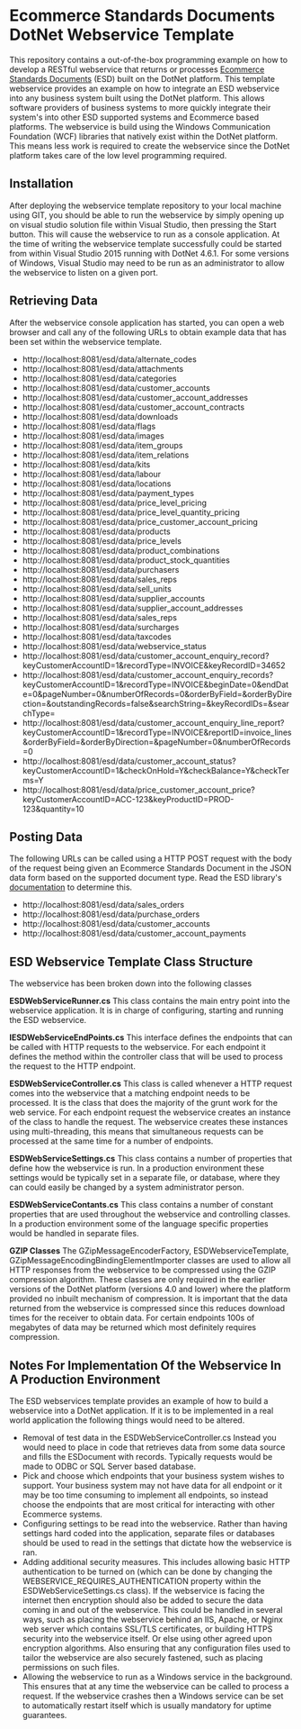 # Ecommerce Standards Documents DotNet Webservice Template
This repository contains a out-of-the-box programming example on how to develop a RESTful webservice that returns or processes [Ecommerce Standards Documents](https://github.com/squizzdotcom/ecommerce-standards-documents-dotnet-library) (ESD) built on the DotNet platform. 
This template webservice provides an example on how to integrate an ESD webservice into any business system built using the DotNet platform. This allows software providers of business systems to more quickly integrate their system's into other ESD supported systems and Ecommerce based platforms.
The webservice is build using the Windows Communication Foundation (WCF) libraries that natively exist within the DotNet platform. This means less work is required to create the webservice since the DotNet platform takes care of the low level programming required.

## Installation
After deploying the webservice template repository to your local machine using GIT, you should be able to run the webservice by simply opening up on visual studio solution file within Visual Studio, then pressing the Start button. This will cause the webservice to run as a console application. At the time of writing the webservice template successfully could be started from within Visual Studio 2015 running with DotNet 4.6.1. For some versions of Windows, Visual Studio may need to be run as an administrator to allow the webservice to listen on a given port.

## Retrieving Data
After the webservice console application has started, you can open a web browser and call any of the following URLs to obtain example data that has been set within the webservice template.

* http://localhost:8081/esd/data/alternate_codes
* http://localhost:8081/esd/data/attachments
* http://localhost:8081/esd/data/categories
* http://localhost:8081/esd/data/customer_accounts
* http://localhost:8081/esd/data/customer_account_addresses
* http://localhost:8081/esd/data/customer_account_contracts
* http://localhost:8081/esd/data/downloads
* http://localhost:8081/esd/data/flags
* http://localhost:8081/esd/data/images
* http://localhost:8081/esd/data/item_groups
* http://localhost:8081/esd/data/item_relations
* http://localhost:8081/esd/data/kits
* http://localhost:8081/esd/data/labour
* http://localhost:8081/esd/data/locations
* http://localhost:8081/esd/data/payment_types
* http://localhost:8081/esd/data/price_level_pricing
* http://localhost:8081/esd/data/price_level_quantity_pricing
* http://localhost:8081/esd/data/price_customer_account_pricing
* http://localhost:8081/esd/data/products
* http://localhost:8081/esd/data/price_levels
* http://localhost:8081/esd/data/product_combinations
* http://localhost:8081/esd/data/product_stock_quantities
* http://localhost:8081/esd/data/purchasers
* http://localhost:8081/esd/data/sales_reps
* http://localhost:8081/esd/data/sell_units
* http://localhost:8081/esd/data/supplier_accounts
* http://localhost:8081/esd/data/supplier_account_addresses
* http://localhost:8081/esd/data/sales_reps
* http://localhost:8081/esd/data/surcharges
* http://localhost:8081/esd/data/taxcodes
* http://localhost:8081/esd/data/webservice_status
* http://localhost:8081/esd/data/customer_account_enquiry_record?keyCustomerAccountID=1&recordType=INVOICE&keyRecordID=34652
* http://localhost:8081/esd/data/customer_account_enquiry_records?keyCustomerAccountID=1&recordType=INVOICE&beginDate=0&endDate=0&pageNumber=0&numberOfRecords=0&orderByField=&orderByDirection=&outstandingRecords=false&searchString=&keyRecordIDs=&searchType=
* http://localhost:8081/esd/data/customer_account_enquiry_line_report?keyCustomerAccountID=1&recordType=INVOICE&reportID=invoice_lines&orderByField=&orderByDirection=&pageNumber=0&numberOfRecords=0
* http://localhost:8081/esd/data/customer_account_status?keyCustomerAccountID=1&checkOnHold=Y&checkBalance=Y&checkTerms=Y
* http://localhost:8081/esd/data/price_customer_account_price?keyCustomerAccountID=ACC-123&keyProductID=PROD-123&quantity=10

## Posting Data
The following URLs can be called using a HTTP POST request with the body of the request being given an Ecommerce Standards Document in the JSON data form based on the supported document type. Read the ESD library's [documentation](https://www.squizz.com/esd/index.html) to determine this.
* http://localhost:8081/esd/data/sales_orders
* http://localhost:8081/esd/data/purchase_orders
* http://localhost:8081/esd/data/customer_accounts
* http://localhost:8081/esd/data/customer_account_payments

## ESD Webservice Template Class Structure
The webservice has been broken down into the following classes

**ESDWebServiceRunner.cs**
This class contains the main entry point into the webservice application. It is in charge of configuring, starting and running the ESD webservice.

**IESDWebServiceEndPoints.cs**
This interface defines the endpoints that can be called with HTTP requests to the webservice. For each endpoint it defines the method within the controller class that will be used to process the request to the HTTP endpoint. 

**ESDWebServiceController.cs**
This class is called whenever a HTTP request comes into the webservice that a matching endpoint needs to be processed. It is the class that does the majority of the grunt work for the web service. For each endpoint request the webservice creates an instance of the class to handle the request. The webservice creates these instances using multi-threading, this means that simultaneous requests can be processed at the same time for a number of endpoints.

**ESDWebServiceSettings.cs**
This class contains a number of properties that define how the webservice is run. In a production environment these settings would be typically set in a separate file, or database, where they can could easily be changed by a system administrator person.

**ESDWebServiceContants.cs**
This class contains a number of constant properties that are used throughout the webservice and controlling classes. In a production environment some of the language specific properties would be handled in separate files.

**GZIP Classes**
The GZipMessageEncoderFactory, ESDWebserviceTemplate, GZipMessageEncodingBindingElementImporter classes are used to allow all HTTP responses from the webservice to be compressed using the GZIP compression algorithm. These classes are only required in the earlier versions of the DotNet platform (versions 4.0 and lower) where the platform provided no inbuilt mechanism of compression. It is important that the data returned from the webservice is compressed since this reduces download times for the receiver to obtain data. For certain endpoints 100s of megabytes of data may be returned which most definitely requires compression.

## Notes For Implementation Of the Webservice In A Production Environment
The ESD webservices template provides an example of how to build a webservice into a DotNet application. If it is to be implemented in a real world application the following things would need to be altered.
* Removal of test data in the ESDWebServiceController.cs Instead you would need to place in code that retrieves data from some data source and fills the ESDocument with records. Typically requests would be made to ODBC or SQL Server based database.
* Pick and choose which endpoints that your business system wishes to support. Your business system may not have data for all endpoint or it may be too time consuming to implement all endpoints, so instead choose the endpoints that are most critical for interacting with other Ecommerce systems.
* Configuring settings to be read into the webservice. Rather than having settings hard coded into the application, separate files or databases should be used to read in the settings that dictate how the webservice is ran.
* Adding additional security measures. This includes allowing basic HTTP authentication to be turned on (which can be done by changing the WEBSERVICE_REQUIRES_AUTHENTICATION property within the ESDWebServiceSettings.cs class). If the webservice is facing the internet then encryption should also be added to secure the data coming in and out of the webservice. This could be handled in several ways, such as placing the webservice behind an IIS, Apache, or Nginx web server which contains SSL/TLS certificates, or building HTTPS security into the webservice itself. Or else using other agreed upon encryption algorithms. Also ensuring that any configuration files used to tailor the webservice are also securely fastened, such as placing permissions on such files.
* Allowing the webservice to run as a Windows service in the background. This ensures that at any time the webservice can be called to process a request. If the webservice crashes then a Windows service can be set to automatically restart itself which is usually mandatory for uptime guarantees. 
